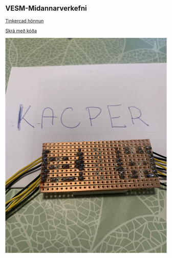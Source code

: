 ## VESM-Midannarverkefni

[Tinkercad hönnun](https://www.tinkercad.com/things/eJWMSU0yWfo-copy-of-arduino-uno-modular-enclosure-mkiii-mod-1-wip)

[Skrá með kóða](https://github.com/Kacper2003/VESM-Midannarverkefni/blob/master/sketch_feb13a.ino)

![x](https://github.com/Kacper2003/VESM-Midannarverkefni/blob/master/IMG_2656.jpg)
